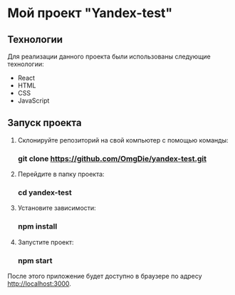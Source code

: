 # Мой проект "Yandex-test"


## Технологии

Для реализации данного проекта были использованы следующие технологии:

- React
- HTML
- CSS
- JavaScript

## Запуск проекта

1. Склонируйте репозиторий на свой компьютер с помощью команды:

   ### git clone https://github.com/OmgDie/yandex-test.git


2. Перейдите в папку проекта:

   ### cd yandex-test


3. Установите зависимости:

   ### npm install


4. Запустите проект:

   ### npm start


После этого приложение будет доступно в браузере по адресу [http://localhost:3000](http://localhost:3000).
